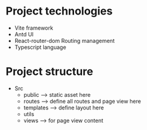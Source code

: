 # Project technologies
- Vite framework
- Antd UI
- React-router-dom Routing management
- Typescript language

# Project structure
- Src
  - public --> static asset here
  - routes --> define all routes and page view here
  - templates --> define layout here
  - utils
  - views --> for page view content

